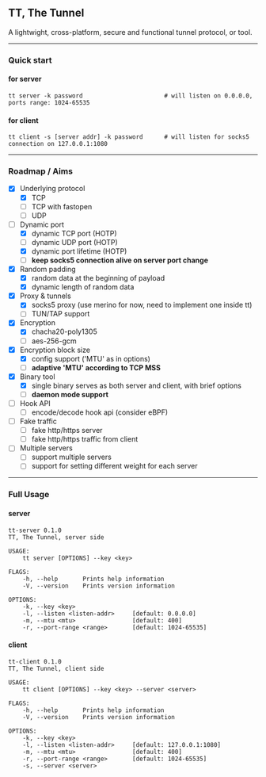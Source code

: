 ## TT, The Tunnel
A lightwight, cross-platform, secure and functional tunnel protocol, or tool.

----
### Quick start
#### for server

    tt server -k password                       # will listen on 0.0.0.0, ports range: 1024-65535

#### for client

    tt client -s [server addr] -k password      # will listen for socks5 connection on 127.0.0.1:1080
    
----
### Roadmap / Aims
- [x] Underlying protocol
    - [x] TCP 
    - [ ] TCP with fastopen
    - [ ] UDP
- [ ] Dynamic port
    - [x] dynamic TCP port (HOTP)
    - [ ] dynamic UDP port (HOTP)
    - [x] dynamic port lifetime (HOTP)
	- [ ] **keep socks5 connection alive on server port change**
- [x] Random padding
    - [x] random data at the beginning of payload
    - [x] dynamic length of random data
- [x] Proxy & tunnels 
    - [x] socks5 proxy (use merino for now, need to implement one inside tt)
    - [ ] TUN/TAP support
- [x] Encryption
    - [x] chacha20-poly1305
    - [ ] aes-256-gcm
- [x] Encryption block size
	- [x] config support ('MTU' as in options)
	- [ ] **adaptive 'MTU' according to TCP MSS**
- [x] Binary tool
    - [x] single binary serves as both server and client, with brief options
    - [ ] **daemon mode support**
- [ ] Hook API 
    - [ ] encode/decode hook api (consider eBPF)
- [ ] Fake traffic
    - [ ] fake http/https server
    - [ ] fake http/https traffic from client
- [ ] Multiple servers
    - [ ] support multiple servers
    - [ ] support for setting different weight for each server

----
### Full Usage 
#### server
```
tt-server 0.1.0
TT, The Tunnel, server side

USAGE:
    tt server [OPTIONS] --key <key>

FLAGS:
    -h, --help       Prints help information
    -V, --version    Prints version information

OPTIONS:
    -k, --key <key>               
    -l, --listen <listen-addr>     [default: 0.0.0.0]
    -m, --mtu <mtu>                [default: 400]
    -r, --port-range <range>       [default: 1024-65535]
```

#### client
```
tt-client 0.1.0
TT, The Tunnel, client side

USAGE: 
    tt client [OPTIONS] --key <key> --server <server>

FLAGS:
    -h, --help       Prints help information
    -V, --version    Prints version information

OPTIONS:
    -k, --key <key>               
    -l, --listen <listen-addr>     [default: 127.0.0.1:1080]
    -m, --mtu <mtu>                [default: 400]
    -r, --port-range <range>       [default: 1024-65535]
    -s, --server <server>
```

